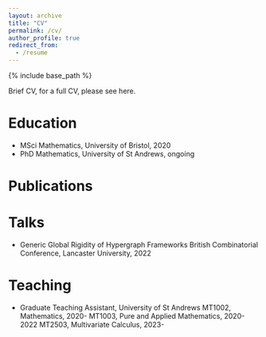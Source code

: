 ```yaml
---
layout: archive
title: "CV"
permalink: /cv/
author_profile: true
redirect_from:
  - /resume
---
```


{% include base_path %}

Brief CV, for a full CV, please see here.

Education
======
* MSci Mathematics, University of Bristol, 2020
* PhD Mathematics, University of St Andrews, ongoing

Publications
======
  
Talks
======
* Generic Global Rigidity of Hypergraph Frameworks
  British Combinatorial Conference, Lancaster University, 2022
  
Teaching
======
* Graduate Teaching Assistant, University of St Andrews
  MT1002, Mathematics, 2020-
  MT1003, Pure and Applied Mathematics, 2020-2022
  MT2503, Multivariate Calculus, 2023-
